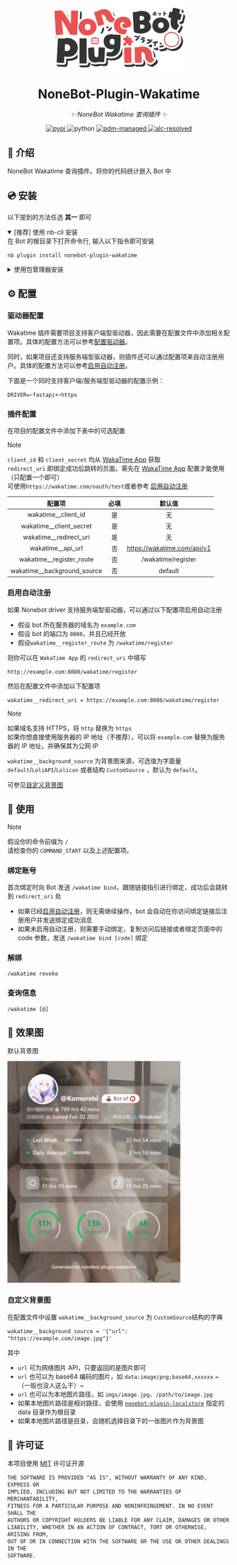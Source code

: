 <!-- markdownlint-disable MD033 MD036 MD041 MD045 -->
<div align="center">
  <a href="https://v2.nonebot.dev/store">
    <img src="./docs/NoneBotPlugin.svg" width="300" alt="logo">
  </a>
</div>

<div align="center">

# NoneBot-Plugin-Wakatime

_✨ NoneBot Wakatime 查询插件 ✨_

<a href="">
  <img src="https://img.shields.io/pypi/v/nonebot-plugin-wakatime.svg" alt="pypi" />
</a>
<img src="https://img.shields.io/badge/python-3.10+-blue.svg" alt="python">
<a href="https://pdm.fming.dev">
  <img src="https://img.shields.io/endpoint?url=https%3A%2F%2Fcdn.jsdelivr.net%2Fgh%2Fpdm-project%2F.github%2Fbadge.json" alt="pdm-managed">
</a>
<a href="https://github.com/nonebot/plugin-alconna">
  <img src="https://img.shields.io/badge/Alconna-resolved-2564C2" alt="alc-resolved">
</a>

</div>

## 📖 介绍

NoneBot Wakatime 查询插件。将你的代码统计嵌入 Bot 中

## 💿 安装

以下提到的方法任选 **其一** 即可

<details open>
<summary>[推荐] 使用 nb-cli 安装</summary>
在 Bot 的根目录下打开命令行, 输入以下指令即可安装

```shell
nb plugin install nonebot-plugin-wakatime
```

</details>
<details>
<summary>使用包管理器安装</summary>

```shell
pip install nonebot-plugin-wakatime
# or, use poetry
poetry add nonebot-plugin-wakatime
# or, use pdm
pdm add nonebot-plugin-wakatime
```

打开 NoneBot 项目根目录下的配置文件, 在 `[plugin]` 部分追加写入

```toml
plugins = ["nonebot_plugin_wakatime"]
```

</details>

## ⚙️ 配置

### 驱动器配置

Wakatime 插件需要项目支持客户端型驱动器，因此需要在配置文件中添加相关配置项。具体的配置方法可以参考[配置驱动器](https://nonebot.dev/docs/advanced/driver#配置驱动器)。

同时，如果项目还支持服务端型驱动器，则插件还可以通过配置项来自动注册用户。具体的配置方法可以参考[启用自动注册](#启用自动注册)。

下面是一个同时支持客户端/服务端型驱动器的配置示例：

```env
DRIVER=~fastapi+~httpx
```

### 插件配置

在项目的配置文件中添加下表中的可选配置

> [!note]
> `client_id` 和 `client_secret` 均从 [WakaTime App](https://wakatime.com/apps) 获取  
> `redirect_uri` 即绑定成功后跳转的页面。需先在 [WakaTime App](https://wakatime.com/apps) 配置才能使用（只配置一个即可）  
> 可使用`https://wakatime.com/oauth/test`或者参考 [启用自动注册](#启用自动注册)

|            配置项             | 必填 |            默认值             |
| :---------------------------: | :--: | :---------------------------: |
|     wakatime\_\_client_id     |  是  |              无               |
|   wakatime\_\_client_secret   |  是  |              无               |
|   wakatime\_\_redirect_uri    |  是  |              无               |
|      wakatime\_\_api_url      |  否  | <https://wakatime.com/api/v1> |
|  wakatime\_\_register_route   |  否  |      /wakatime/register       |
| wakatime\_\_background_source |  否  |            default            |

### 启用自动注册

如果 Nonebot driver 支持服务端型驱动器，可以通过以下配置项启用自动注册

- 假设 bot 所在服务器的域名为 `example.com`
- 假设 bot 的端口为 `8080`，并且已经开放
- 假设`wakatime__register_route` 为 `/wakatime/register`

则你可以在 `WakaTime App` 的 `redirect_uri` 中填写

```text
http://example.com:8080/wakatime/register
```

然后在配置文件中添加以下配置项

```env
wakatime__redirect_uri = https://example.com:8080/wakatime/register
```

> [!note]
> 如果域名支持 HTTPS，将 `http` 替换为 `https`  
> 如果你想直接使用服务器的 IP 地址（不推荐），可以将 `example.com` 替换为服务器的 IP 地址，并确保其为公网 IP

`wakatime__background_source` 为背景图来源，可选值为字面量`default`/`LoliAPI`/`Lolicon` 或者结构 `CustomSource` ，默认为 `default`。

可参见[自定义背景图](#自定义背景图)

## 🎉 使用

> [!note]
> 假设你的命令前缀为 `/`  
> 请检查你的 `COMMAND_START` 以及上述配置项。

### 绑定账号

首次绑定时向 Bot 发送 `/wakatime bind`，跟随链接指引进行绑定，成功后会跳转到 `redirect_uri` 处

- 如果已经[启用自动注册](#启用自动注册)，则无需继续操作，bot 会自动在你访问绑定链接后注册用户并发送绑定成功消息
- 如果未启用自动注册，则需要手动绑定，复制访问后链接或者绑定页面中的 code 参数，发送 `/wakatime bind [code]` 绑定

### 解绑

```shell
/wakatime revoke
```

### 查询信息

```shell
/wakatime [@]
```

## 📸 效果图

默认背景图

<img src="./docs/rendering.png" height="500" alt="rendering"/>

### 自定义背景图

在配置文件中设置 `wakatime__background_source` 为 `CustomSource`结构的字典
  
  ```env
  wakatime__background_source = '{"url": "https://example.com/image.jpg"}'
  ```

其中
- `url` 可为网络图片 API，只要返回的是图片即可
- `url` 也可以为 base64 编码的图片，如 `data:image/png;base64,xxxxxx` ~（一般也没人这么干）~
- `url` 也可以为本地图片路径，如 `imgs/image.jpg`、`/path/to/image.jpg`
- 如果本地图片路径是相对路径，会使用 [`nonebot-plugin-localstore`](https://github.com/nonebot/plugin-localstore) 指定的 data 目录作为根目录
- 如果本地图片路径是目录，会随机选择目录下的一张图片作为背景图

## 📄 许可证

本项目使用 [MIT](./LICENSE) 许可证开源

```text
THE SOFTWARE IS PROVIDED "AS IS", WITHOUT WARRANTY OF ANY KIND, EXPRESS OR
IMPLIED, INCLUDING BUT NOT LIMITED TO THE WARRANTIES OF MERCHANTABILITY,
FITNESS FOR A PARTICULAR PURPOSE AND NONINFRINGEMENT. IN NO EVENT SHALL THE
AUTHORS OR COPYRIGHT HOLDERS BE LIABLE FOR ANY CLAIM, DAMAGES OR OTHER
LIABILITY, WHETHER IN AN ACTION OF CONTRACT, TORT OR OTHERWISE, ARISING FROM,
OUT OF OR IN CONNECTION WITH THE SOFTWARE OR THE USE OR OTHER DEALINGS IN THE
SOFTWARE.
```
